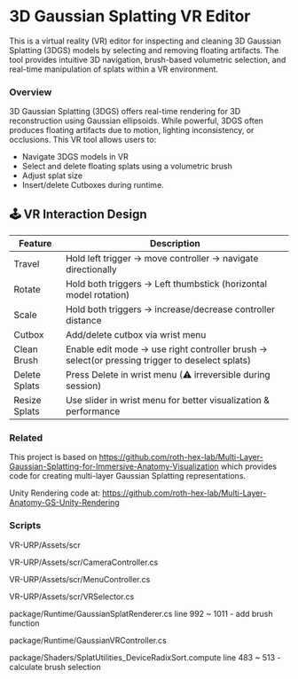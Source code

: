 # 3D Gaussian Splatting VR Editor

This is a virtual reality (VR) editor for inspecting and cleaning 3D Gaussian Splatting (3DGS) models by selecting and removing floating artifacts. The tool provides intuitive 3D navigation, brush-based volumetric selection, and real-time manipulation of splats within a VR environment.

### Overview
3D Gaussian Splatting (3DGS) offers real-time rendering for 3D reconstruction using Gaussian ellipsoids. While powerful, 3DGS often produces floating artifacts due to motion, lighting inconsistency, or occlusions. This VR tool allows users to:

- Navigate 3DGS models in VR  
- Select and delete floating splats using a volumetric brush  
- Adjust splat size 
- Insert/delete Cutboxes during runtime.


## 🕹️ VR Interaction Design

| Feature         | Description                                                                 |
|----------------|-----------------------------------------------------------------------------|
| Travel          | Hold left trigger → move controller → navigate directionally               |
| Rotate          |Hold both triggers → Left thumbstick (horizontal model rotation)       |
| Scale           | Hold both triggers → increase/decrease controller distance                 |
| Cutbox          | Add/delete cutbox via wrist menu                                           |
| Clean Brush     | Enable edit mode → use right controller brush → select(or pressing trigger to deselect splats)|
| Delete Splats   | Press Delete in wrist menu (⚠ irreversible during session)                 |
| Resize Splats   | Use slider in wrist menu for better visualization & performance            |



### Related
This project is based on https://github.com/roth-hex-lab/Multi-Layer-Gaussian-Splatting-for-Immersive-Anatomy-Visualization
which provides code for creating multi-layer Gaussian Splatting representations.

Unity Rendering code at: https://github.com/roth-hex-lab/Multi-Layer-Anatomy-GS-Unity-Rendering

### Scripts
VR-URP/Assets/scr

VR-URP/Assets/scr/CameraController.cs

VR-URP/Assets/scr/MenuController.cs

VR-URP/Assets/scr/VRSelector.cs

package/Runtime/GaussianSplatRenderer.cs    line 992 ~ 1011            - add brush function

package/Runtime/GaussianVRController.cs

package/Shaders/SplatUtilities_DeviceRadixSort.compute line 483 ~ 513  -calculate brush selection


